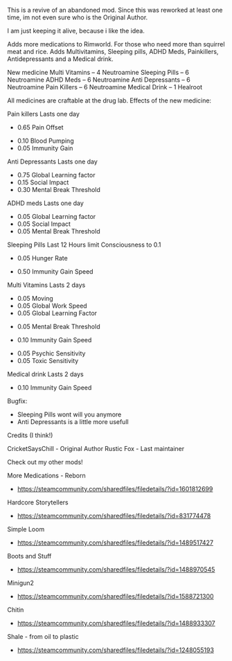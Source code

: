 This is a revive of an abandoned mod. Since this was reworked at least one time,
im not even sure who is the Original Author.

I am just keeping it alive, because i like the idea.

Adds more medications to Rimworld. For those who need more than squirrel meat and
rice. Adds Multivitamins, Sleeping pills, ADHD Meds, Painkillers, Antidepressants and a Medical drink.

New medicine
Multi Vitamins – 4 Neutroamine
Sleeping Pills – 6 Neutroamine
ADHD Meds – 6 Neutroamine
Anti Depressants – 6 Neutroamine
Pain Killers – 6 Neutroamine
Medical Drink – 1 Healroot

All medicines are craftable at the drug lab.
Effects of the new medicine:

Pain killers
  Lasts one day
  - 0.65 Pain Offset
  + 0.10 Blood Pumping
  + 0.05 Immunity Gain

Anti Depressants
    Lasts one day
  - 0.75 Global Learning factor
  - 0.15 Social Impact
  - 0.30 Mental Break Threshold

ADHD meds
  Lasts one day
  + 0.05 Global Learning factor
  + 0.05 Social Impact
  + 0.05 Mental Break Threshold

Sleeping Pills
  Last 12 Hours
  limit Consciousness to 0.1
  - 0.05 Hunger Rate
  + 0.50 Immunity Gain Speed

Multi Vitamins
  Lasts 2 days
  + 0.05 Moving
  + 0.05 Global Work Speed
  + 0.05 Global Learning Factor
  - 0.05 Mental Break Threshold
  + 0.10 Immunity Gain Speed
  - 0.05 Psychic Sensitivity
  - 0.05 Toxic Sensitivity

Medical drink
  Lasts 2 days
  + 0.10 Immunity Gain Speed



Bugfix:
- Sleeping Pills wont will you anymore
- Anti Depressants is a little more usefull


Credits (I think!)

CricketSaysChill - Original Author
Rustic Fox - Last maintainer

Check out my other mods!

More Medications - Reborn
- https://steamcommunity.com/sharedfiles/filedetails/?id=1601812699

Hardcore Storytellers
- https://steamcommunity.com/sharedfiles/filedetails/?id=831774478

Simple Loom
- https://steamcommunity.com/sharedfiles/filedetails/?id=1489517427

Boots and Stuff
- https://steamcommunity.com/sharedfiles/filedetails/?id=1488970545

Minigun2
- https://steamcommunity.com/sharedfiles/filedetails/?id=1588721300

Chitin
- https://steamcommunity.com/sharedfiles/filedetails/?id=1488933307

Shale - from oil to plastic
- https://steamcommunity.com/sharedfiles/filedetails/?id=1248055193
